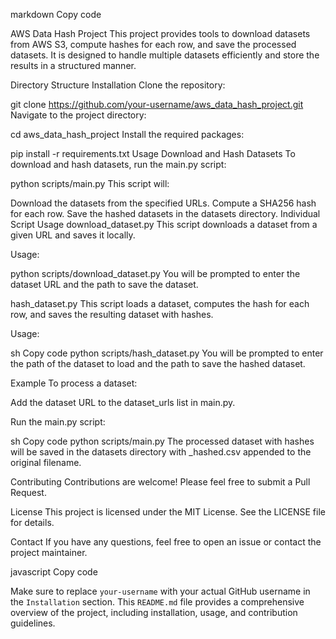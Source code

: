 markdown Copy code

AWS Data Hash Project
This project provides tools to download datasets from AWS S3, compute hashes for each row, and save the processed datasets. It is designed to handle multiple datasets efficiently and store the results in a structured manner.

Directory Structure
Installation
Clone the repository:

git clone https://github.com/your-username/aws_data_hash_project.git
Navigate to the project directory:

cd aws_data_hash_project
Install the required packages:

pip install -r requirements.txt
Usage
Download and Hash Datasets
To download and hash datasets, run the main.py script:

python scripts/main.py
This script will:

Download the datasets from the specified URLs.
Compute a SHA256 hash for each row.
Save the hashed datasets in the datasets directory.
Individual Script Usage
download_dataset.py
This script downloads a dataset from a given URL and saves it locally.

Usage:

python scripts/download_dataset.py
You will be prompted to enter the dataset URL and the path to save the dataset.

hash_dataset.py
This script loads a dataset, computes the hash for each row, and saves the resulting dataset with hashes.

Usage:

sh
Copy code
python scripts/hash_dataset.py
You will be prompted to enter the path of the dataset to load and the path to save the hashed dataset.

Example
To process a dataset:

Add the dataset URL to the dataset_urls list in main.py.

Run the main.py script:

sh
Copy code
python scripts/main.py
The processed dataset with hashes will be saved in the datasets directory with _hashed.csv appended to the original filename.

Contributing
Contributions are welcome! Please feel free to submit a Pull Request.

License
This project is licensed under the MIT License. See the LICENSE file for details.

Contact
If you have any questions, feel free to open an issue or contact the project maintainer.

javascript
Copy code

Make sure to replace `your-username` with your actual GitHub username in the `Installation` section. This `README.md` file provides a comprehensive overview of the project, including installation, usage, and contribution guidelines.



